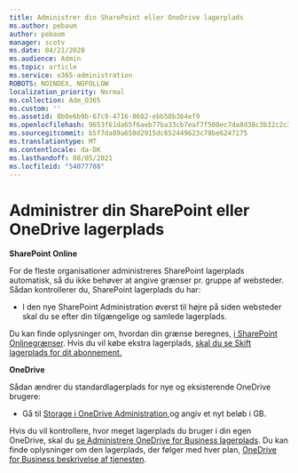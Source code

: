 ```yaml
---
title: Administrer din SharePoint eller OneDrive lagerplads
ms.author: pebaum
author: pebaum
manager: scotv
ms.date: 04/21/2020
ms.audience: Admin
ms.topic: article
ms.service: o365-administration
ROBOTS: NOINDEX, NOFOLLOW
localization_priority: Normal
ms.collection: Adm_O365
ms.custom: ''
ms.assetid: 8b0e6b9b-67c9-4716-8602-ebb58b364ef9
ms.openlocfilehash: 9653f61da65f6aeb77ba33cb7eaf7f508ec7da8d38c3b32c2c30ea519d31ada6
ms.sourcegitcommit: b5f7da89a650d2915dc652449623c78be6247175
ms.translationtype: MT
ms.contentlocale: da-DK
ms.lasthandoff: 08/05/2021
ms.locfileid: "54077788"
---
```

# <a name="manage-your-sharepoint-or-onedrive-storage"></a>Administrer din SharePoint eller OneDrive lagerplads

 **SharePoint Online**
  
For de fleste organisationer administreres SharePoint lagerplads automatisk, så du ikke behøver at angive grænser pr. gruppe af websteder. Sådan kontrollerer du, SharePoint lagerplads du har:
  
- I den nye SharePoint Administration øverst til højre på siden websteder skal du se efter din tilgængelige og samlede lagerplads.
    
Du kan finde oplysninger om, hvordan din grænse beregnes, [i SharePoint Onlinegrænser](https://go.microsoft.com/fwlink/p/?LinkID=856113). Hvis du vil købe ekstra lagerplads, [skal du se Skift lagerplads for dit abonnement.](https://go.microsoft.com/fwlink/?linkid=866428)
  
 **OneDrive**
  
Sådan ændrer du standardlagerplads for nye og eksisterende OneDrive brugere:
  
- Gå til [Storage i OneDrive Administration,](https://admin.onedrive.com/?v=StorageSettings)og angiv et nyt beløb i GB.
    
Hvis du vil kontrollere, hvor meget lagerplads du bruger i din egen OneDrive, skal du [se Administrere OneDrive for Business lagerplads](https://go.microsoft.com/fwlink/?linkid=866429). Du kan finde oplysninger om den lagerplads, der følger med hver plan, [OneDrive for Business beskrivelse af tjenesten](https://go.microsoft.com/fwlink/p/?LinkID=826071).
  

